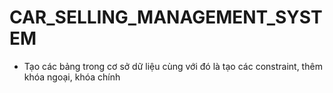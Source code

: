 # CAR_SELLING_MANAGEMENT_SYSTEM
 
- Tạo các bảng trong cơ sở dữ liệu cùng với đó là tạo các constraint, thêm khóa ngoại, khóa chính